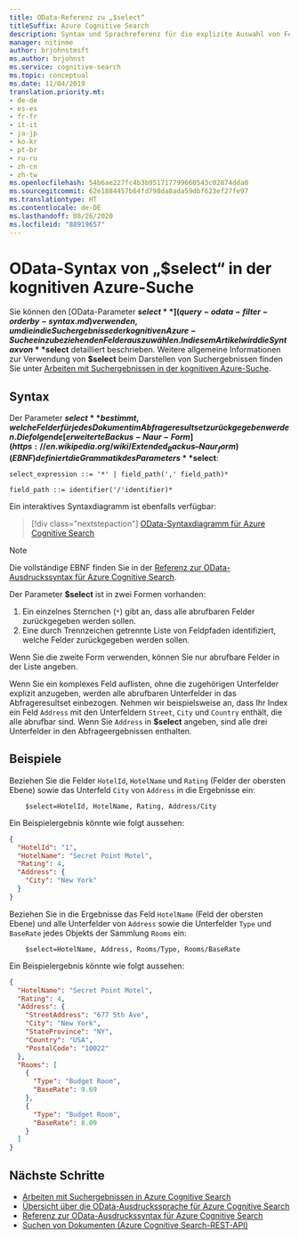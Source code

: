 ```yaml
---
title: OData-Referenz zu „$select“
titleSuffix: Azure Cognitive Search
description: Syntax und Sprachreferenz für die explizite Auswahl von Feldern, die in den Suchergebnissen von Azure Cognitive Search-Abfragen zurückgegeben werden sollen.
manager: nitinme
author: brjohnstmsft
ms.author: brjohnst
ms.service: cognitive-search
ms.topic: conceptual
ms.date: 11/04/2019
translation.priority.mt:
- de-de
- es-es
- fr-fr
- it-it
- ja-jp
- ko-kr
- pt-br
- ru-ru
- zh-cn
- zh-tw
ms.openlocfilehash: 54b6ae227fc4b3b951717799660543c02874dda0
ms.sourcegitcommit: 62e1884457b64fd798da8ada59dbf623ef27fe97
ms.translationtype: HT
ms.contentlocale: de-DE
ms.lasthandoff: 08/26/2020
ms.locfileid: "88919657"
---
```

# <a name="odata-select-syntax-in-azure-cognitive-search"></a>OData-Syntax von „$select“ in der kognitiven Azure-Suche

 Sie können den [OData-Parameter **$select**](query-odata-filter-orderby-syntax.md) verwenden, um die in die Suchergebnisse der kognitiven Azure-Suche einzubeziehenden Felder auszuwählen. In diesem Artikel wird die Syntax von **$select** detailliert beschrieben. Weitere allgemeine Informationen zur Verwendung von **$select** beim Darstellen von Suchergebnissen finden Sie unter [Arbeiten mit Suchergebnissen in der kognitiven Azure-Suche](search-pagination-page-layout.md).

## <a name="syntax"></a>Syntax

Der Parameter **$select** bestimmt, welche Felder für jedes Dokument im Abfrageresultset zurückgegeben werden. Die folgende [erweiterte Backus-Naur-Form](https://en.wikipedia.org/wiki/Extended_Backus–Naur_form) (EBNF) definiert die Grammatik des Parameters **$select**:

<!-- Upload this EBNF using https://bottlecaps.de/rr/ui to create a downloadable railroad diagram. -->

```
select_expression ::= '*' | field_path(',' field_path)*

field_path ::= identifier('/'identifier)*
```

Ein interaktives Syntaxdiagramm ist ebenfalls verfügbar:

> [!div class="nextstepaction"]
> [OData-Syntaxdiagramm für Azure Cognitive Search](https://azuresearch.github.io/odata-syntax-diagram/#select_expression)

> [!NOTE]
> Die vollständige EBNF finden Sie in der [Referenz zur OData-Ausdruckssyntax für Azure Cognitive Search](search-query-odata-syntax-reference.md).

Der Parameter **$select** ist in zwei Formen vorhanden:

1. Ein einzelnes Sternchen (`*`) gibt an, dass alle abrufbaren Felder zurückgegeben werden sollen.
1. Eine durch Trennzeichen getrennte Liste von Feldpfaden identifiziert, welche Felder zurückgegeben werden sollen.

Wenn Sie die zweite Form verwenden, können Sie nur abrufbare Felder in der Liste angeben.

Wenn Sie ein komplexes Feld auflisten, ohne die zugehörigen Unterfelder explizit anzugeben, werden alle abrufbaren Unterfelder in das Abfrageresultset einbezogen. Nehmen wir beispielsweise an, dass Ihr Index ein Feld `Address` mit den Unterfeldern `Street`, `City` und `Country` enthält, die alle abrufbar sind. Wenn Sie `Address` in **$select** angeben, sind alle drei Unterfelder in den Abfrageergebnissen enthalten.

## <a name="examples"></a>Beispiele

Beziehen Sie die Felder `HotelId`, `HotelName` und `Rating` (Felder der obersten Ebene) sowie das Unterfeld `City` von `Address` in die Ergebnisse ein:

```odata-filter-expr
    $select=HotelId, HotelName, Rating, Address/City
```

Ein Beispielergebnis könnte wie folgt aussehen:

```json
{
  "HotelId": "1",
  "HotelName": "Secret Point Motel",
  "Rating": 4,
  "Address": {
    "City": "New York"
  }
}
```

Beziehen Sie in die Ergebnisse das Feld `HotelName` (Feld der obersten Ebene) und alle Unterfelder von `Address` sowie die Unterfelder `Type` und `BaseRate` jedes Objekts der Sammlung `Rooms` ein:

```odata-filter-expr
    $select=HotelName, Address, Rooms/Type, Rooms/BaseRate
```

Ein Beispielergebnis könnte wie folgt aussehen:

```json
{
  "HotelName": "Secret Point Motel",
  "Rating": 4,
  "Address": {
    "StreetAddress": "677 5th Ave",
    "City": "New York",
    "StateProvince": "NY",
    "Country": "USA",
    "PostalCode": "10022"
  },
  "Rooms": [
    {
      "Type": "Budget Room",
      "BaseRate": 9.69
    },
    {
      "Type": "Budget Room",
      "BaseRate": 8.09
    }
  ]
}
```

## <a name="next-steps"></a>Nächste Schritte  

- [Arbeiten mit Suchergebnissen in Azure Cognitive Search](search-pagination-page-layout.md)
- [Übersicht über die OData-Ausdruckssprache für Azure Cognitive Search](query-odata-filter-orderby-syntax.md)
- [Referenz zur OData-Ausdruckssyntax für Azure Cognitive Search](search-query-odata-syntax-reference.md)
- [Suchen von Dokumenten &#40;Azure Cognitive Search-REST-API&#41;](/rest/api/searchservice/Search-Documents)
